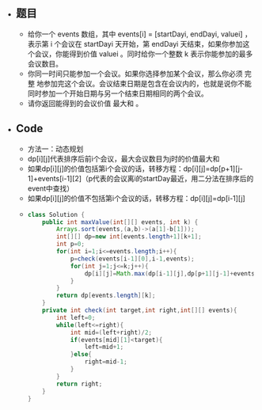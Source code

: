 - ## 题目
	- 给你一个 events 数组，其中 events[i] = [startDayi, endDayi, valuei] ，表示第 i 个会议在 startDayi 天开始，第 endDayi 天结束，如果你参加这个会议，你能得到价值 valuei 。同时给你一个整数 k 表示你能参加的最多会议数目。
	- 你同一时间只能参加一个会议。如果你选择参加某个会议，那么你必须 完整 地参加完这个会议。会议结束日期是包含在会议内的，也就是说你不能同时参加一个开始日期与另一个结束日期相同的两个会议。
	- 请你返回能得到的会议价值 最大和 。
- ## Code
	- 方法一：动态规划
	- dp[i][j]代表排序后前i个会议，最大会议数目为j时的价值最大和
	- 如果dp[i][j]的价值包括第i个会议的话，转移方程：dp[i][j]=dp[p+1][j-1]+events[i-1][2]（p代表的会议离i的startDay最近，用二分法在排序后的event中查找）
	- 如果dp[i][j]的价值不包括第i个会议的话，转移方程：dp[i][j]=dp[i-1][j]
	- ```java
	  class Solution {
	      public int maxValue(int[][] events, int k) {
	          Arrays.sort(events,(a,b)->(a[1]-b[1]));
	          int[][] dp=new int[events.length+1][k+1];
	          int p=0;
	          for(int i=1;i<=events.length;i++){
	              p=check(events[i-1][0],i-1,events);
	              for(int j=1;j<=k;j++){
	                  dp[i][j]=Math.max(dp[i-1][j],dp[p+1][j-1]+events[i-1][2]);
	              }
	          }
	          return dp[events.length][k];
	      }
	      private int check(int target,int right,int[][] events){
	          int left=0;
	          while(left<=right){
	              int mid=(left+right)/2;
	              if(events[mid][1]<target){
	                  left=mid+1;
	              }else{
	                  right=mid-1;
	              }
	          }
	          return right;
	      }
	  }
	  ```
